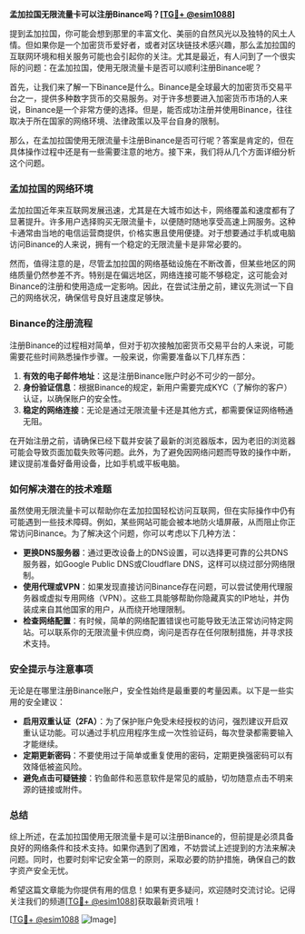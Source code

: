 **孟加拉国无限流量卡可以注册Binance吗？[[TG💪+ @esim1088](https://t.me/s/esim1088)]**

提到孟加拉国，你可能会想到那里的丰富文化、美丽的自然风光以及独特的风土人情。但如果你是一个加密货币爱好者，或者对区块链技术感兴趣，那么孟加拉国的互联网环境和相关服务可能也会引起你的关注。尤其是最近，有人问到了一个很实际的问题：在孟加拉国，使用无限流量卡是否可以顺利注册Binance呢？

首先，让我们来了解一下Binance是什么。Binance是全球最大的加密货币交易平台之一，提供多种数字货币的交易服务。对于许多想要进入加密货币市场的人来说，Binance是一个非常方便的选择。但是，能否成功注册并使用Binance，往往取决于所在国家的网络环境、法律政策以及平台自身的限制。

那么，在孟加拉国使用无限流量卡注册Binance是否可行呢？答案是肯定的，但在具体操作过程中还是有一些需要注意的地方。接下来，我们将从几个方面详细分析这个问题。

### **孟加拉国的网络环境**

孟加拉国近年来互联网发展迅速，尤其是在大城市如达卡，网络覆盖和速度都有了显著提升。许多用户选择购买无限流量卡，以便随时随地享受高速上网服务。这种卡通常由当地的电信运营商提供，价格实惠且使用便捷。对于想要通过手机或电脑访问Binance的人来说，拥有一个稳定的无限流量卡是非常必要的。

然而，值得注意的是，尽管孟加拉国的网络基础设施在不断改善，但某些地区的网络质量仍然参差不齐。特别是在偏远地区，网络连接可能不够稳定，这可能会对Binance的注册和使用造成一定影响。因此，在尝试注册之前，建议先测试一下自己的网络状况，确保信号良好且速度足够快。

### **Binance的注册流程**

注册Binance的过程相对简单，但对于初次接触加密货币交易平台的人来说，可能需要花些时间熟悉操作步骤。一般来说，你需要准备以下几样东西：

1. **有效的电子邮件地址**：这是注册Binance账户时必不可少的一部分。
2. **身份验证信息**：根据Binance的规定，新用户需要完成KYC（了解你的客户）认证，以确保账户的安全性。
3. **稳定的网络连接**：无论是通过无限流量卡还是其他方式，都需要保证网络畅通无阻。

在开始注册之前，请确保已经下载并安装了最新的浏览器版本，因为老旧的浏览器可能会导致页面加载失败等问题。此外，为了避免因网络问题而导致的操作中断，建议提前准备好备用设备，比如手机或平板电脑。

### **如何解决潜在的技术难题**

虽然使用无限流量卡可以帮助你在孟加拉国轻松访问互联网，但在实际操作中仍有可能遇到一些技术障碍。例如，某些网站可能会被本地防火墙屏蔽，从而阻止你正常访问Binance。为了解决这个问题，你可以考虑以下几种方法：

- **更换DNS服务器**：通过更改设备上的DNS设置，可以选择更可靠的公共DNS服务器，如Google Public DNS或Cloudflare DNS，这样可以绕过部分网络限制。
- **使用代理或VPN**：如果发现直接访问Binance存在问题，可以尝试使用代理服务器或虚拟专用网络（VPN）。这些工具能够帮助你隐藏真实的IP地址，并伪装成来自其他国家的用户，从而绕开地理限制。
- **检查网络配置**：有时候，简单的网络配置错误也可能导致无法正常访问特定网站。可以联系你的无限流量卡供应商，询问是否存在任何限制措施，并寻求技术支持。

### **安全提示与注意事项**

无论是在哪里注册Binance账户，安全性始终是最重要的考量因素。以下是一些实用的安全建议：

- **启用双重认证（2FA）**：为了保护账户免受未经授权的访问，强烈建议开启双重认证功能。可以通过手机应用程序生成一次性验证码，每次登录都需要输入才能继续。
- **定期更新密码**：不要使用过于简单或重复使用的密码，定期更换强密码可以有效降低被盗风险。
- **避免点击可疑链接**：钓鱼邮件和恶意软件是常见的威胁，切勿随意点击不明来源的链接或附件。

### **总结**

综上所述，在孟加拉国使用无限流量卡是可以注册Binance的，但前提是必须具备良好的网络条件和技术支持。如果你遇到了困难，不妨尝试上述提到的方法来解决问题。同时，也要时刻牢记安全第一的原则，采取必要的防护措施，确保自己的数字资产安全无忧。

希望这篇文章能为你提供有用的信息！如果有更多疑问，欢迎随时交流讨论。记得关注我们的频道[[TG💪+ @esim1088](https://t.me/s/esim1088)]获取最新资讯哦！

[[TG💪+ @esim1088](https://t.me/s/esim1088) ![Image](https://i.postimg.cc/4NQfJmqS/Snipaste-2025-05-13-00-14-12.png)]